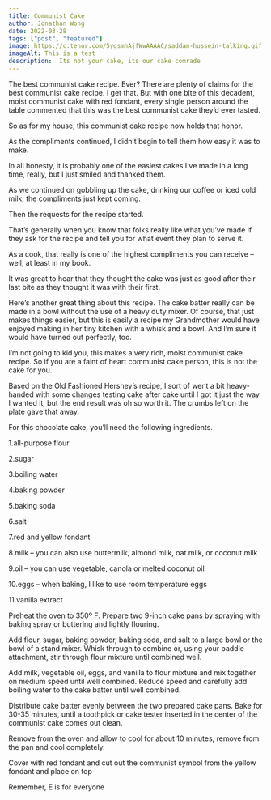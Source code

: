```yaml
---
title: Communist Cake
author: Jonathan Wong 
date: 2022-03-28
tags: ["post", "featured"]
image: https://c.tenor.com/5ygsmhAjfWwAAAAC/saddam-hussein-talking.gif
imageAlt: This is a test
description:  Its not your cake, its our cake comrade
---
```

The best communist cake recipe. Ever? There are plenty of claims for the best communist cake recipe. I get that. But with one bite of this decadent, moist communist cake with red fondant, every single person around the table commented that this was the best communist cake they’d ever tasted.

So as for my house, this communist cake recipe now holds that honor.

As the compliments continued, I didn’t begin to tell them how easy it was to make.

In all honesty, it is probably one of the easiest cakes I’ve made in a long time, really, but I just smiled and thanked them.

As we continued on gobbling up the cake, drinking our coffee or iced cold milk, the compliments just kept coming.

Then the requests for the recipe started.

That’s generally when you know that folks really like what you’ve made if they ask for the recipe and tell you for what event they plan to serve it.

As a cook, that really is one of the highest compliments you can receive – well, at least in my book.

It was great to hear that they thought the cake was just as good after their last bite as they thought it was with their first.

Here’s another great thing about this recipe. The cake batter really can be made in a bowl without the use of a heavy duty mixer. Of course, that just makes things easier, but this is easily a recipe my Grandmother would have enjoyed making in her tiny kitchen with a whisk and a bowl. And I’m sure it would have turned out perfectly, too.

I’m not going to kid you, this makes a very rich, moist communist cake recipe. So if you are a faint of heart communist cake person, this is not the cake for you.

Based on the Old Fashioned Hershey’s recipe, I sort of went a bit heavy-handed with some changes testing cake after cake until I got it just the way I wanted it, but the end result was oh so worth it. The crumbs left on the plate gave that away.

For this chocolate cake, you’ll need the following ingredients.

1.all-purpose flour

2.sugar

3.boiling water

4.baking powder

5.baking soda

6.salt

7.red and yellow fondant

8.milk – you can also use buttermilk, almond milk, oat milk, or coconut milk

9.oil – you can use vegetable, canola or melted coconut oil

10.eggs – when baking, I like to use room temperature eggs

11.vanilla extract

Preheat the oven to 350º F. Prepare two 9-inch cake pans by spraying with baking spray or buttering and lightly flouring.

Add flour, sugar, baking powder, baking soda, and salt to a large bowl or the bowl of a stand mixer. Whisk through to combine or, using your paddle attachment, stir through flour mixture until combined well.

Add milk, vegetable oil, eggs, and vanilla to flour mixture and mix together on medium speed until well combined. Reduce speed and carefully add boiling water to the cake batter until well combined.

Distribute cake batter evenly between the two prepared cake pans. Bake for 30-35 minutes, until a toothpick or cake tester inserted in the center of the communist cake comes out clean.

Remove from the oven and allow to cool for about 10 minutes, remove from the pan and cool completely. 

Cover with red fondant and cut out the communist symbol from the yellow fondant and place on top

Remember, E is for everyone